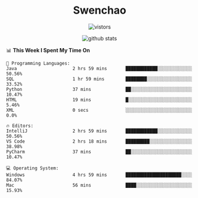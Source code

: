 <h1 align="center">Swenchao</h3>

<p align="center">
  <img src="https://visitor-badge.glitch.me/badge?page_id=Swenchao" alt="vistors" />
</p>

<p align="center">
  <img src="https://github-readme-stats.vercel.app/api?username=Swenchao&count_private=true&show_icons=true&theme=vue-dark&hide_title=true" alt="github stats" />
</p>

<!--START_SECTION:waka-->
📊 **This Week I Spent My Time On** 

```text
💬 Programming Languages: 
Java                     2 hrs 59 mins       ████████████░░░░░░░░░░░░░   50.56% 
SQL                      1 hr 59 mins        ████████░░░░░░░░░░░░░░░░░   33.52% 
Python                   37 mins             ██░░░░░░░░░░░░░░░░░░░░░░░   10.47% 
HTML                     19 mins             █░░░░░░░░░░░░░░░░░░░░░░░░   5.46% 
XML                      0 secs              ░░░░░░░░░░░░░░░░░░░░░░░░░   0.0%

🔥 Editors: 
IntelliJ                 2 hrs 59 mins       ████████████░░░░░░░░░░░░░   50.56% 
VS Code                  2 hrs 18 mins       █████████░░░░░░░░░░░░░░░░   38.98% 
PyCharm                  37 mins             ██░░░░░░░░░░░░░░░░░░░░░░░   10.47%

💻 Operating System: 
Windows                  4 hrs 59 mins       █████████████████████░░░░   84.07% 
Mac                      56 mins             ████░░░░░░░░░░░░░░░░░░░░░   15.93%

```


<!--END_SECTION:waka-->
